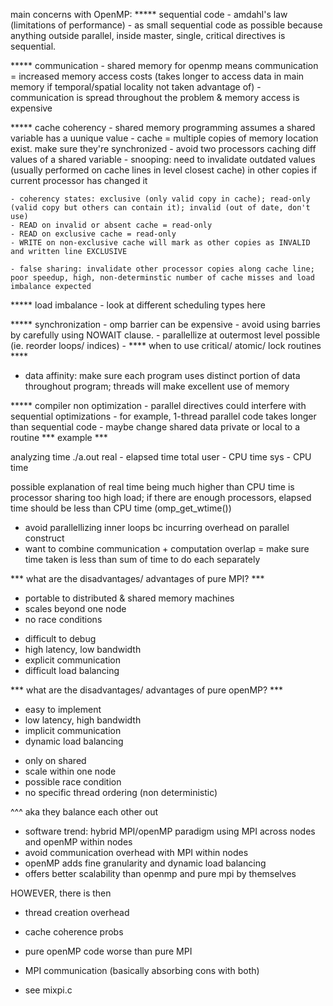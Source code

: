 main concerns with OpenMP:
***** sequential code
	- amdahl's law (limitations of performance)
	- as small sequential code as possible because anything outside parallel, inside master, single, critical directives is sequential.

***** communication
	- shared memory for openmp means communication = increased memory access costs (takes longer to access data in main memory if temporal/spatial locality not taken advantage of)
	- communication is spread throughout the problem & memory access is expensive

***** cache coherency
	- shared memory programming assumes a shared variable has a uunique value
	- cache = multiple copies of memory location exist. make sure they're synchronized
	- avoid two processors caching diff values of a shared variable
	- snooping: need to invalidate outdated values (usually performed on cache lines in level closest cache) in other copies if current processor has changed it

	- coherency states: exclusive (only valid copy in cache); read-only (valid copy but others can contain it); invalid (out of date, don't use)
	- READ on invalid or absent cache = read-only
	- READ on exclusive cache = read-only
	- WRITE on non-exclusive cache will mark as other copies as INVALID and written line EXCLUSIVE

	- false sharing: invalidate other processor copies along cache line; poor speedup, high, non-determinstic number of cache misses and load imbalance expected

***** load imbalance
	- look at different scheduling types here

***** synchronization
	- omp barrier can be expensive
	- avoid using barries by carefully using NOWAIT clause.
	- parallellize at outermost level possible (ie. reorder loops/ indices)
	- **** when to use critical/ atomic/ lock routines ****

- data affinity: make sure each program uses distinct portion of data throughout program; threads will make excellent use of memory

***** compiler non optimization
	- parallel directives could interfere with sequential optimizations
	- for example, 1-thread parallel code takes longer than sequential code
	- maybe change shared data private or local to a routine *** example ***

analyzing time ./a.out
real - elapsed time total
user - CPU time
sys - CPU time

possible explanation of real time being much higher than CPU time is processor sharing too high load;
if there are enough processors, elapsed time should be less than CPU time
(omp_get_wtime())

- avoid parallellizing inner loops bc incurring overhead on parallel construct
- want to combine communication + computation overlap = make sure time taken is less than sum of time to do each separately


*** what are the disadvantages/ advantages of pure MPI? ***
+ portable to distributed & shared memory machines
+ scales beyond one node
+ no race conditions

- difficult to debug
- high latency, low bandwidth
- explicit communication
- difficult load balancing

*** what are the disadvantages/ advantages of pure openMP? ***
+ easy to implement
+ low latency, high bandwidth
+ implicit communication
+ dynamic load balancing

- only on shared
- scale within one node
- possible race condition
- no specific thread ordering (non deterministic)

^^^ aka they balance each other out

- software trend: hybrid MPI/openMP paradigm using MPI across nodes and openMP within nodes
- avoid communication overhead with MPI within nodes
- openMP adds fine granularity and dynamic load balancing
- offers better scalability than openmp and pure mpi by themselves

HOWEVER, there is then 
- thread creation overhead
- cache coherence probs
- pure openMP code worse than pure MPI 
- MPI communication 
(basically absorbing cons with both)

- see mixpi.c
